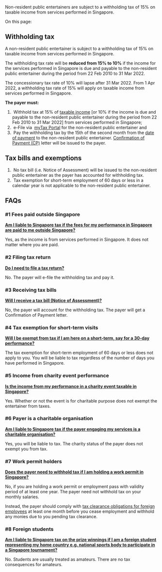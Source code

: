 Non-resident public entertainers are subject to a withholding tax of 15% on taxable income from services performed in Singapore.

On this page:

## Withholding tax

A non-resident public entertainer is subject to a withholding tax of 15% on taxable income from services performed in Singapore.

The withholding tax rate will be **reduced from 15% to 10%** if the income for the services performed in Singapore is due and payable to the non-resident public entertainer during the period from 22 Feb 2010 to 31 Mar 2022.

The concessionary tax rate of 10% will lapse after 31 Mar 2022. From 1 Apr 2022, a withholding tax rate of 15% will apply on taxable income from services performed in Singapore.

**The payer must:**

1.  Withhold tax at 15% of [taxable income](https://www.iras.gov.sg/taxes/withholding-tax/payments-to-non-resident-public-entertainer-(artiste-musician-sportsman-etc-)/treatment-of-income-for-non-resident-public-entertainer) \[or 10% if the income is due and payable to the non-resident public entertainer during the period from 22 Feb 2010 to 31 Mar 2022\] from services performed in Singapore;
2.  e-File via  [myTax Portal](https://www.iras.gov.sg/taxes/withholding-tax/withholding-tax-filing/how-to-file#title4) for
    the non-resident public entertainer and
3.  Pay the withholding tax by the 15th of the second month from the [date of payment](https://www.iras.gov.sg/taxes/withholding-tax/withholding-tax-filing/withholding-tax-filing-and-payment-due-date "date of payment") to the non-resident public entertainer. [Confirmation of Payment (CP)](https://www.iras.gov.sg/taxes/withholding-tax/withholding-tax-payments/confirmation-of-payment-(cp) " Confirmation of Payment (CP)") letter will be issued to the payer.

## Tax bills and exemptions

1.  No tax bill (i.e. Notice of Assessment) will be issued to the non-resident public entertainer as the payer has accounted for withholding tax.
2.  Tax exemption for short-term employment of 60 days or less in a calendar year is not applicable to the non-resident public entertainer.

## FAQs

### \#1 Fees paid outside Singapore

[**Am I liable to Singapore tax if the fees for my performance in Singapore are paid to me outside Singapore?**](https://www.iras.gov.sg/taxes/withholding-tax/payments-to-non-resident-public-entertainer-(artiste-musician-sportsman-etc-)/tax-obligations-of-non-resident-public-entertainer#am-i-liable-to-singapore-tax-if-the-fees-for-my-performance-in-singapore-are-paid-to-me-outside-singapore-)

Yes, as the income is from services performed in Singapore. It does not matter where you are paid.

### \#2 Filing tax return

[**Do I need to file a tax return?**](https://www.iras.gov.sg/taxes/withholding-tax/payments-to-non-resident-public-entertainer-(artiste-musician-sportsman-etc-)/tax-obligations-of-non-resident-public-entertainer#do-i-need-to-file-a-tax-return-)

No. The payer will e-file the withholding tax and pay it.

### \#3 Receiving tax bills

[**Will I receive a tax bill (Notice of Assessment)?**](https://www.iras.gov.sg/taxes/withholding-tax/payments-to-non-resident-public-entertainer-(artiste-musician-sportsman-etc-)/tax-obligations-of-non-resident-public-entertainer#will-i-receive-a-tax-bill--notice-of-assessment--)

No, the payer will account for the withholding tax. The payer will get a Confirmation of Payment letter.

### \#4 Tax exemption for short-term visits

[**Will I be exempt from tax if I am here on a short-term, say for a 30-day performance?**](https://www.iras.gov.sg/taxes/withholding-tax/payments-to-non-resident-public-entertainer-(artiste-musician-sportsman-etc-)/tax-obligations-of-non-resident-public-entertainer#will-i-be-exempt-from-tax-if-i-am-here-on-a-short-term--say-for-a-30-day-performance-)

The tax exemption for short-term employment of 60 days or less does not apply to you. You will be liable to tax regardless of the number of days you have performed in Singapore.

### \#5 Income from charity event performance

[**Is the income from my performance in a charity event taxable in Singapore?**](https://www.iras.gov.sg/taxes/withholding-tax/payments-to-non-resident-public-entertainer-(artiste-musician-sportsman-etc-)/tax-obligations-of-non-resident-public-entertainer#is-the-income-from-my-performance-in-a-charity-event-taxable-in-singapore-)

Yes. Whether or not the event is for charitable purpose does not exempt the entertainer from taxes.

### \#6 Payer is a charitable organisation

[**Am I liable to Singapore tax if the payer engaging my services is a charitable organisation?**](https://www.iras.gov.sg/taxes/withholding-tax/payments-to-non-resident-public-entertainer-(artiste-musician-sportsman-etc-)/tax-obligations-of-non-resident-public-entertainer#am-i-liable-to-singapore-tax-if-the-payer-engaging-my-services-is-a-charitable-organisation-)

Yes, you will be liable to tax. The charity status of the payer does not exempt you from tax.

### \#7 Work permit holders

[**Does the payer need to withhold tax if I am holding a work permit in Singapore?**](https://www.iras.gov.sg/taxes/withholding-tax/payments-to-non-resident-public-entertainer-(artiste-musician-sportsman-etc-)/tax-obligations-of-non-resident-public-entertainer#does-the-payer-need-to-withhold-tax-if-i-am-holding-a-work-permit-in-singapore-)

No, if you are holding a work permit or employment pass with validity period of at least one year. The payer need not withhold tax on your monthly salaries.

Instead, the payer should comply with [tax clearance obligations for foreign employees](https://www.iras.gov.sg/taxes/individual-income-tax/employees/your-situation/tax-clearance-for-non-singapore-citizen-employees "Tax Clearance Process for Individuals (Foreigners)") at
least one month before you cease employment and withhold any monies due to you pending tax clearance.

### \#8 Foreign students

[**Am I liable to Singapore tax on the prize winnings if I am a foreign student representing my home country e.g. national sports body to participate in a Singapore tournament?**](https://www.iras.gov.sg/taxes/withholding-tax/payments-to-non-resident-public-entertainer-(artiste-musician-sportsman-etc-)/tax-obligations-of-non-resident-public-entertainer#am-i-liable-to-singapore-tax-on-the-prize-winnings-if-i-am-a-foreign-student-representing-my-home-country-e-g--national-sports-body-to-participate-in-a-singapore-tournament-)

No. Students are usually treated as amateurs. There are no tax consequences for amateurs.
